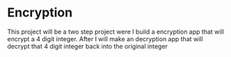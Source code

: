 # Encryption
 This project will be a two step project were I build a encryption app that will encrypt a 4 digit integer. After I will make an decryption app that will decrypt that 4 digit integer back into the original integer
